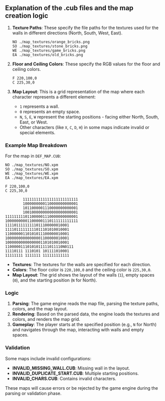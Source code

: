 ## Explanation of the .cub files and the map creation logic

1. **Texture Paths**: These specify the file paths for the textures used for the walls in different directions (North, South, West, East).
	```
	NO ./map_textures/orange_bricks.png
	SO ./map_textures/stone_bricks.png
	WE ./map_textures/game_bricks.png
	EA ./map_textures/old_bricks.png
	```

2. **Floor and Ceiling Colors**: These specify the RGB values for the floor and ceiling colors.
	```
	F 220,100,0
	C 225,30,0
	```

3. **Map Layout**: This is a grid representation of the map where each character represents a different element:
	- `1` represents a wall.
	- `0` represents an empty space.
	- `N`, `S`, `E`, `W` represent the starting positions - facing either North, South, East, or West.
	- Other characters (like `X`, `C`, `D`, `H`) in some maps indicate invalid or special elements.

### Example Map Breakdown

For the map in `DEF_MAP.CUB`:
```
NO ./map_textures/NO.xpm
SO ./map_textures/SO.xpm
WE ./map_textures/WE.xpm
EA ./map_textures/EA.xpm

F 220,100,0
C 225,30,0

        1111111111111111111111111
        1000000000110000000000001
        1011000001110000000000001
        1001000000000000000000001
111111111011000001110000000000001
100000000011000001110111111111111
11110111111111011100000010001
11110111111111011101010010001
11000000110101011100000010001
10000000000000001100000010001
10000000000000001101010010001
11000001110101011111011110N0111
11110111 1110101 101111010001
11111111 1111111 111111111111
```

- **Textures**: The textures for the walls are specified for each direction.
- **Colors**: The floor color is `220,100,0` and the ceiling color is `225,30,0`.
- **Map Layout**: The grid shows the layout of the walls (`1`), empty spaces (`0`), and the starting position (`N` for North).

### Logic

1. **Parsing**: The game engine reads the map file, parsing the texture paths, colors, and the map layout.
2. **Rendering**: Based on the parsed data, the engine loads the textures and colors, and renders the map grid.
3. **Gameplay**: The player starts at the specified position (e.g., `N` for North) and navigates through the map, interacting with walls and empty spaces.

### Validation

Some maps include invalid configurations:
- **INVALID_MISSING_WALL.CUB**: Missing wall in the layout.
- **INVALID_DUPLICATE_START.CUB**: Multiple starting positions.
- **INVALID_CHARS.CUB**: Contains invalid characters.

These maps will cause errors or be rejected by the game engine during the parsing or validation phase.